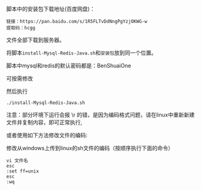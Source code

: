 脚本中的安装包下载地址(百度网盘)：

    链接：https://pan.baidu.com/s/1R5FLTvDdNngPgYzjOKWG-w 
    提取码：hcgg

文件全部下载到服务器。

将脚本`install-Mysql-Redis-Java.sh`和`安装包`放到同一个位置。

脚本中mysql和redis的默认密码都是：BenShuaiOne

可按需修改

然后执行   
    
    ./install-Mysql-Redis-Java.sh

注意：部分环境下运行会报  \r   的错，是因为编码格式问题，请在linux中重新新建文件并复制内容，即可正常执行,

或者使用如下方法修改文件的编码:


修改从windows上传到linux的sh文件的编码（按顺序执行下面的命令）

    vi 文件名
    esc
    :set ff=unix
    esc
    :wq
